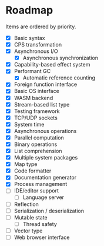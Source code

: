 # Roadmap

Items are ordered by priority.

- [x] Basic syntax
- [x] CPS transformation
- [x] Asynchronous I/O
  - [x] Asynchronous synchronization
- [x] Capability-based effect system
- [x] Performant GC
  - [x] Automatic reference counting
- [x] Foreign function interface
- [x] Basic OS interface
- [x] WASM backend
- [x] Stream-based list type
- [x] Testing framework
- [x] TCP/UDP sockets
- [x] System time
- [x] Asynchronous operations
- [x] Parallel computation
- [x] Binary operations
- [x] List comprehension
- [x] Multiple system packages
- [x] Map type
- [x] Code formatter
- [x] Documentation generator
- [x] Process management
- [ ] IDE/editor support
  - [ ] Language server
- [ ] Reflection
- [ ] Serialization / deserialization
- [ ] Mutable state
  - [ ] Thread safety
- [ ] Vector type
- [ ] Web browser interface
